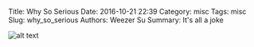 Title: Why So Serious 
Date: 2016-10-21 22:39
Category: misc
Tags: misc
Slug: why_so_serious 
Authors: Weezer Su
Summary: It's all a joke


![alt text](/images/its_all_a_joke.jpg "Fuck Melody")

